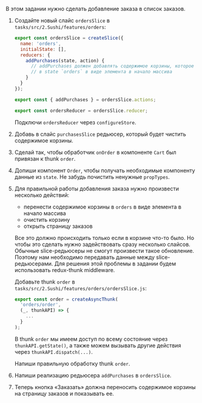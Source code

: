 В этом задании нужно сделать добавление заказа в список заказов.

1. Создайте новый слайс `ordersSlice` в `tasks/src/2.Sushi/features/orders`:
    ```js
    export const ordersSlice = createSlice({
      name: 'orders',
      initialState: [],
      reducers: {
        addPurchases(state, action) {
          // addPurchases должен добавлять содержимое корзины, которое будет приходить через action.payload,
          // в state `orders` в виде элемента в начало массива
        }
      }
    });
    
    export const { addPurchases } = ordersSlice.actions;
    
    export const ordersReducer = ordersSlice.reducer;
    ```

    Подключи `ordersReducer` через `configureStore`.

2. Добавь в слайс `purchasesSlice` редьюсер, который будет чистить содержимое корзины.

3. Сделай так, чтобы обработчик `onOrder` в компоненте `Cart` был привязан к thunk `order`.

4. Допиши компонент `Order`, чтобы получать необходимые компоненту данные из `state`. 
Не забудь почистить ненужные `propTypes`.

5. Для правильной работы добавления заказа нужно произвести несколько действий:
    - перенести содержимое корзины в `orders` в виде элемента в начало массива
    - очистить корзину
    - открыть страницу заказов

    Все это должно происходить только если в корзине что-то было.
    Но чтобы это сделать нужно задействовать сразу несколько слайсов.
    Обычные slice-редьюсеры не смогут произвести такое обновление.
    Поэтому нам необходимо передавать данные между slice-редьюсерами.
    Для решения этой проблемы в задании будем использовать redux-thunk middleware.

    Добавьте thunk `order` в `tasks/src/2.Sushi/features/orders/ordersSlice.js`:
     ```js
     export const order = createAsyncThunk(
       'orders/order',
       (_, thunkAPI) => {
         ...
       }
     );
     ```

    В thunk `order` мы имеем доступ по всему состояние через `thunkAPI.getState()`,
    а также можем вызывать другие действия через `thunkAPI.dispatch(...)`.

    Напиши правильную обработку thunk `order`.

6. Напиши реализацию редьюсера `addPurchases` в `ordersSlice`.

7. Теперь кнопка «Заказать» должна переносить содержимое корзины на страницу заказов и показывать ее.
